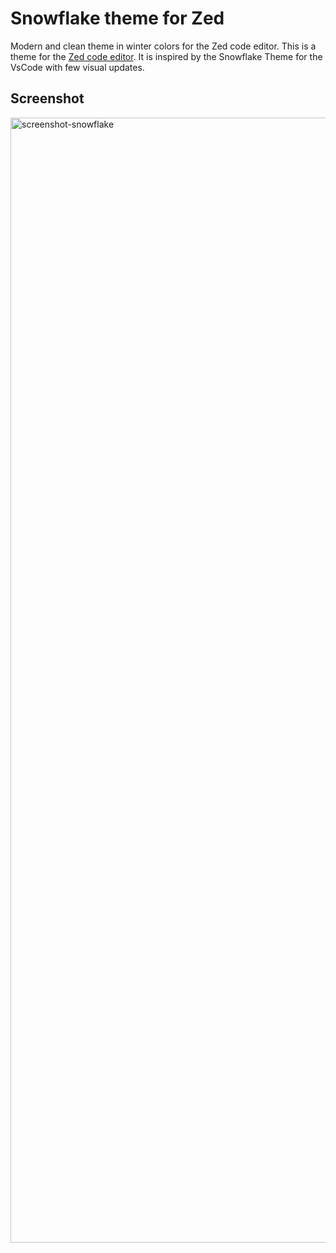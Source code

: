 # Snowflake theme for Zed

Modern and clean theme in winter colors for the Zed code editor.
This is a theme for the [Zed code editor](https://zed.dev/). It is inspired by the Snowflake Theme for the VsCode with few visual updates.

## Screenshot

<img width="1800" alt="screenshot-snowflake" src="https://github.com/bxxf/snowflake-zed/assets/43238984/fdf19d15-4d25-4079-b3ac-33887b676cf5">
